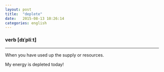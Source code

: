 ```yaml
---
layout: post
title:  "deplete"
date:   2015-08-13 10:26:14
categories: english
---
```

### verb [dɪˈpliːt]
-----------

When you have used up the supply or resources.

My energy is depleted today! 

